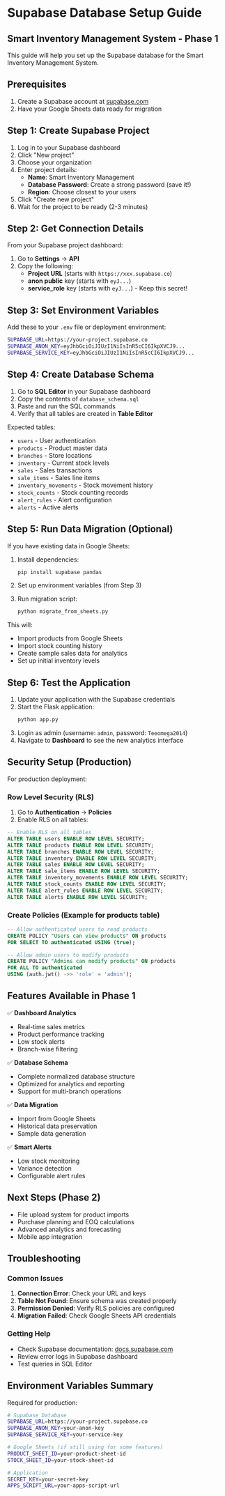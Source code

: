 # Supabase Database Setup Guide
## Smart Inventory Management System - Phase 1

This guide will help you set up the Supabase database for the Smart Inventory Management System.

## Prerequisites

1. Create a Supabase account at [supabase.com](https://supabase.com)
2. Have your Google Sheets data ready for migration

## Step 1: Create Supabase Project

1. Log in to your Supabase dashboard
2. Click "New project"
3. Choose your organization
4. Enter project details:
   - **Name**: Smart Inventory Management
   - **Database Password**: Create a strong password (save it!)
   - **Region**: Choose closest to your users
5. Click "Create new project"
6. Wait for the project to be ready (2-3 minutes)

## Step 2: Get Connection Details

From your Supabase project dashboard:

1. Go to **Settings** → **API**
2. Copy the following:
   - **Project URL** (starts with `https://xxx.supabase.co`)
   - **anon public** key (starts with `eyJ...`)
   - **service_role** key (starts with `eyJ...`) - Keep this secret!

## Step 3: Set Environment Variables

Add these to your `.env` file or deployment environment:

```bash
SUPABASE_URL=https://your-project.supabase.co
SUPABASE_ANON_KEY=eyJhbGciOiJIUzI1NiIsInR5cCI6IkpXVCJ9...
SUPABASE_SERVICE_KEY=eyJhbGciOiJIUzI1NiIsInR5cCI6IkpXVCJ9...
```

## Step 4: Create Database Schema

1. Go to **SQL Editor** in your Supabase dashboard
2. Copy the contents of `database_schema.sql`
3. Paste and run the SQL commands
4. Verify that all tables are created in **Table Editor**

Expected tables:
- `users` - User authentication
- `products` - Product master data  
- `branches` - Store locations
- `inventory` - Current stock levels
- `sales` - Sales transactions
- `sale_items` - Sales line items
- `inventory_movements` - Stock movement history
- `stock_counts` - Stock counting records
- `alert_rules` - Alert configuration
- `alerts` - Active alerts

## Step 5: Run Data Migration (Optional)

If you have existing data in Google Sheets:

1. Install dependencies:
   ```bash
   pip install supabase pandas
   ```

2. Set up environment variables (from Step 3)

3. Run migration script:
   ```bash
   python migrate_from_sheets.py
   ```

This will:
- Import products from Google Sheets
- Import stock counting history  
- Create sample sales data for analytics
- Set up initial inventory levels

## Step 6: Test the Application

1. Update your application with the Supabase credentials
2. Start the Flask application:
   ```bash
   python app.py
   ```
3. Login as admin (username: `admin`, password: `Teeomega2014`)
4. Navigate to **Dashboard** to see the new analytics interface

## Security Setup (Production)

For production deployment:

### Row Level Security (RLS)

1. Go to **Authentication** → **Policies**
2. Enable RLS on all tables:

```sql
-- Enable RLS on all tables
ALTER TABLE users ENABLE ROW LEVEL SECURITY;
ALTER TABLE products ENABLE ROW LEVEL SECURITY;
ALTER TABLE branches ENABLE ROW LEVEL SECURITY;
ALTER TABLE inventory ENABLE ROW LEVEL SECURITY;
ALTER TABLE sales ENABLE ROW LEVEL SECURITY;
ALTER TABLE sale_items ENABLE ROW LEVEL SECURITY;
ALTER TABLE inventory_movements ENABLE ROW LEVEL SECURITY;
ALTER TABLE stock_counts ENABLE ROW LEVEL SECURITY;
ALTER TABLE alert_rules ENABLE ROW LEVEL SECURITY;
ALTER TABLE alerts ENABLE ROW LEVEL SECURITY;
```

### Create Policies (Example for products table)

```sql
-- Allow authenticated users to read products
CREATE POLICY "Users can view products" ON products
FOR SELECT TO authenticated USING (true);

-- Allow admin users to modify products  
CREATE POLICY "Admins can modify products" ON products
FOR ALL TO authenticated 
USING (auth.jwt() ->> 'role' = 'admin');
```

## Features Available in Phase 1

✅ **Dashboard Analytics**
- Real-time sales metrics
- Product performance tracking
- Low stock alerts
- Branch-wise filtering

✅ **Database Schema**
- Complete normalized database structure
- Optimized for analytics and reporting
- Support for multi-branch operations

✅ **Data Migration**
- Import from Google Sheets
- Historical data preservation
- Sample data generation

✅ **Smart Alerts**
- Low stock monitoring
- Variance detection
- Configurable alert rules

## Next Steps (Phase 2)

- File upload system for product imports
- Purchase planning and EOQ calculations
- Advanced analytics and forecasting
- Mobile app integration

## Troubleshooting

### Common Issues

1. **Connection Error**: Check your URL and keys
2. **Table Not Found**: Ensure schema was created properly
3. **Permission Denied**: Verify RLS policies are configured
4. **Migration Failed**: Check Google Sheets API credentials

### Getting Help

- Check Supabase documentation: [docs.supabase.com](https://docs.supabase.com)
- Review error logs in Supabase dashboard
- Test queries in SQL Editor

## Environment Variables Summary

Required for production:

```bash
# Supabase Database
SUPABASE_URL=https://your-project.supabase.co
SUPABASE_ANON_KEY=your-anon-key
SUPABASE_SERVICE_KEY=your-service-key

# Google Sheets (if still using for some features)
PRODUCT_SHEET_ID=your-product-sheet-id
STOCK_SHEET_ID=your-stock-sheet-id

# Application
SECRET_KEY=your-secret-key
APPS_SCRIPT_URL=your-apps-script-url
```
